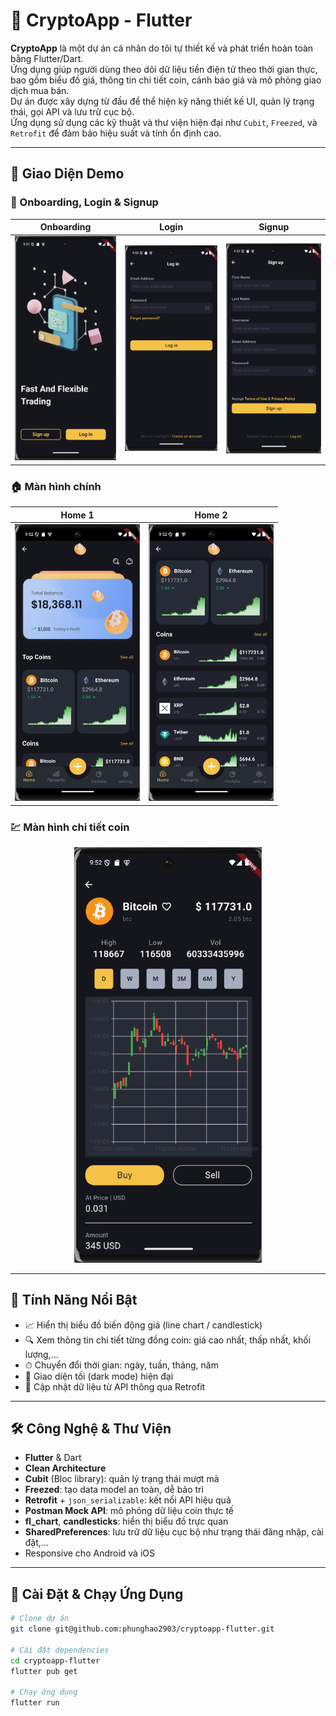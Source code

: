 # 📱 CryptoApp - Flutter

**CryptoApp** là một dự án cá nhân do tôi tự thiết kế và phát triển hoàn toàn bằng Flutter/Dart.  
Ứng dụng giúp người dùng theo dõi dữ liệu tiền điện tử theo thời gian thực, bao gồm biểu đồ giá, thông tin chi tiết coin, cảnh báo giá và mô phỏng giao dịch mua bán.  
Dự án được xây dựng từ đầu để thể hiện kỹ năng thiết kế UI, quản lý trạng thái, gọi API và lưu trữ cục bộ.  
Ứng dụng sử dụng các kỹ thuật và thư viện hiện đại như `Cubit`, `Freezed`, và `Retrofit` để đảm bảo hiệu suất và tính ổn định cao.

---

## 📸 Giao Diện Demo

### 🔐 Onboarding, Login & Signup

| Onboarding | Login | Signup |
|------------|-------|--------|
| <img src="UI/onboarding.png" width="200"/> | <img src="UI/login.png" width="200"/> | <img src="UI/signup.png" width="200"/> |

### 🏠 Màn hình chính

| Home 1 | Home 2 |
|--------|--------|
| <img src="UI/home_page.png" width="200"/> | <img src="UI/home_page2.png" width="200"/> |

### 💹 Màn hình chi tiết coin

<p align="center">
  <img src="UI/detail.png" width="300"/>
</p>

---

## 🚀 Tính Năng Nổi Bật

- 📈 Hiển thị biểu đồ biến động giá (line chart / candlestick)
- 🔍 Xem thông tin chi tiết từng đồng coin: giá cao nhất, thấp nhất, khối lượng,...
- ⏱ Chuyển đổi thời gian: ngày, tuần, tháng, năm
- 🌙 Giao diện tối (dark mode) hiện đại
- 📡 Cập nhật dữ liệu từ API thông qua Retrofit

---

## 🛠️ Công Nghệ & Thư Viện

- **Flutter** & Dart
- **Clean Architecture**
- **Cubit** (Bloc library): quản lý trạng thái mượt mà
- **Freezed**: tạo data model an toàn, dễ bảo trì
- **Retrofit** + `json_serializable`: kết nối API hiệu quả
- **Postman Mock API**: mô phỏng dữ liệu coin thực tế
- **fl_chart**, **candlesticks**: hiển thị biểu đồ trực quan
- **SharedPreferences**: lưu trữ dữ liệu cục bộ như trạng thái đăng nhập, cài đặt,...
- Responsive cho Android và iOS

---

## 🔧 Cài Đặt & Chạy Ứng Dụng

```bash
# Clone dự án
git clone git@github.com:phunghao2903/cryptoapp-flutter.git

# Cài đặt dependencies
cd cryptoapp-flutter
flutter pub get

# Chạy ứng dụng
flutter run

